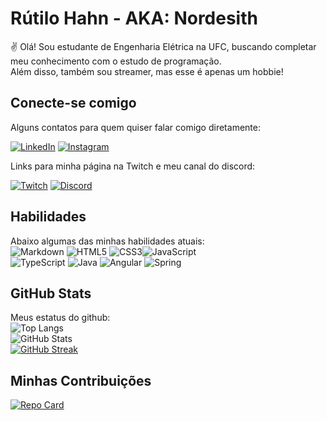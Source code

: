 # Rútilo Hahn - AKA: Nordesith
✌ Olá!
Sou estudante de Engenharia Elétrica na UFC, buscando completar meu conhecimento com o estudo de programação.  
Além disso, também sou streamer, mas esse é apenas um hobbie!

## Conecte-se comigo
Alguns contatos para quem quiser falar comigo diretamente:

[![LinkedIn](https://img.shields.io/badge/LinkedIn-000?style=for-the-badge&logo=linkedin&logoColor=0E76A8)](https://www.linkedin.com/in/r%C3%BAtilo-hahn-352a0410a/)
[![Instagram](https://img.shields.io/badge/Instagram-000?style=for-the-badge&logo=instagram)](https://www.instagram.com/rutilohahn/)

Links para minha página na Twitch e meu canal do discord:

[![Twitch](https://img.shields.io/badge/Twitch-000?style=for-the-badge&logo=Twitch)](https://www.twitch.tv/nordesith)
[![Discord](https://img.shields.io/badge/Discord-000?style=for-the-badge&logo=discord)](https://discord.gg/nCrJKG6nbD)

## Habilidades
Abaixo algumas das minhas habilidades atuais: \
![Markdown](https://img.shields.io/badge/Markdown-000?style=for-the-badge&logo=markdown)
![HTML5](https://img.shields.io/badge/HTML5-000?style=for-the-badge&logo=html5)
![CSS3](https://img.shields.io/badge/CSS3-000?style=for-the-badge&logo=css3&logoColor=264CE4)![JavaScript](https://img.shields.io/badge/JavaScript-000?style=for-the-badge&logo=javascript) \
![TypeScript](https://img.shields.io/badge/TypeScript-007ACC?style=for-the-badge&logo=typescript&logoColor=white)
![Java](https://img.shields.io/badge/java-%23ED8B00.svg?style=for-the-badge&logo=openjdk&logoColor=white)
![Angular](https://img.shields.io/badge/Angular-DD0031?style=for-the-badge&logo=angular&logoColor=white)
![Spring](https://img.shields.io/badge/spring-%236DB33F.svg?style=for-the-badge&logo=spring&logoColor=white)

## GitHub Stats
Meus estatus do github: \
![Top Langs](https://github-readme-stats-git-masterrstaa-rickstaa.vercel.app/api/top-langs/?username=Nordesith&layout=compact&bg_color=000&border_color=30A3DC&title_color=8f0b1b&text_color=FFF) \
![GitHub Stats](https://github-readme-stats.vercel.app/api?username=Nordesith&theme=transparent&bg_color=8f0b1b&border_color=0b33b5&show_icons=true&icon_color=0e6b1f&title_color=ffffff&text_color=000) \
[![GitHub Streak](https://streak-stats.demolab.com/?user=Nordesith&theme=shadow-red&background=000&border=30A3DC&dates=FFF)](https://git.io/streak-stats) 

## Minhas Contribuições
[![Repo Card](https://github-readme-stats.vercel.app/api/pin/?username=Nordesith&repo=dio-lab-open-source&bg_color=000&border_color=30A3DC&show_icons=true&icon_color=30A3DC&title_color=8f0b1b&text_color=FFF)](https://github.com/Nordesith/dio-lab-open-source)
